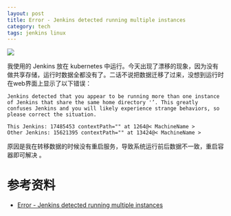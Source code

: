 ```yaml
---
layout: post
title: Error - Jenkins detected running multiple instances
category: tech
tags: jenkins linux
---
```

![](https://cdn.kelu.org/blog/tags/jenkins.jpg)

我使用的 Jenkins 放在 kubernetes 中运行。今天出现了漂移的现象，因为没有做共享存储，运行时数据全都没有了。二话不说把数据迁移了过来，没想到运行时在web界面上显示了以下错误：

```
Jenkins detected that you appear to be running more than one instance of Jenkins that share the same home directory '’. This greatly confuses Jenkins and you will likely experience strange behaviors, so please correct the situation.

This Jenkins: 17485453 contextPath="" at 1264@< MachineName >
Other Jenkins: 15621395 contextPath="" at 13424@< MachineName >
```

原因是我在转移数据的时候没有重启服务，导致系统运行前后数据不一致，重启容器即可解决 。

# 参考资料

* [Error - Jenkins detected running multiple instances](https://stackoverflow.com/questions/21480876/error-jenkins-detected-running-multiple-instances)